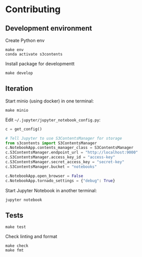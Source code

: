 # Contributing

## Development environment

Create Python env

```
make env
conda activate s3contents
```

Install package for developmentt

```
make develop
```

## Iteration

Start minio (using docker) in one terminal:

```
make minio
```

Edit `~/.jupyter/jupyter_notebook_config.py`:

```python
c = get_config()

# Tell Jupyter to use S3ContentsManager for storage
from s3contents import S3ContentsManager
c.NotebookApp.contents_manager_class = S3ContentsManager
c.S3ContentsManager.endpoint_url = "http://localhost:9000"
c.S3ContentsManager.access_key_id = "access-key"
c.S3ContentsManager.secret_access_key = "secret-key"
c.S3ContentsManager.bucket = "notebooks"

c.NotebookApp.open_browser = False
c.NotebookApp.tornado_settings = {"debug": True}
```

Start Jupyter Notebook in another terminal:

```
jupyter notebook
```

## Tests

```
make test
```

Check linting and format

```
make check
make fmt
```
